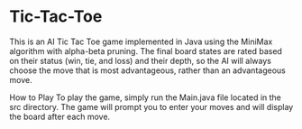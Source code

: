 # Tic-Tac-Toe
This is an AI Tic Tac Toe game implemented in Java using the MiniMax algorithm with alpha-beta pruning. The final board states are rated based on their status (win, tie, and loss) and their depth, so the AI will always choose the move that is most advantageous, rather than an advantageous move.

How to Play
To play the game, simply run the Main.java file located in the src directory. The game will prompt you to enter your moves and will display the board after each move.